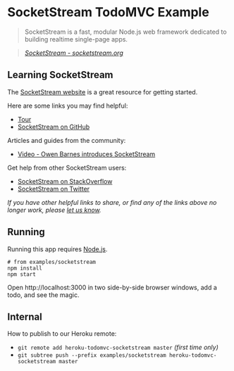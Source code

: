 # SocketStream TodoMVC Example

> SocketStream is a fast, modular Node.js web framework dedicated to building realtime single-page apps.

> _[SocketStream - socketstream.org](http://socketstream.org)_


## Learning SocketStream

The [SocketStream website](http://socketstream.org) is a great resource for getting started.

Here are some links you may find helpful:

* [Tour](http://www.socketstream.org/tour)
* [SocketStream on GitHub](https://github.com/socketstream)

Articles and guides from the community:

* [Video - Owen Barnes introduces SocketStream](http://www.infoq.com/presentations/SocketStream)

Get help from other SocketStream users:

* [SocketStream on StackOverflow](http://stackoverflow.com/questions/tagged/socketstream)
* [SocketStream on Twitter](http://twitter.com/socketstream)

_If you have other helpful links to share, or find any of the links above no longer work, please [let us know](https://github.com/tastejs/todomvc/issues)._


## Running

Running this app requires [Node.js](http://nodejs.org).

	# from examples/socketstream
	npm install
	npm start

Open http://localhost:3000 in two side-by-side browser windows, add a todo, and see the magic.


## Internal

How to publish to our Heroku remote:

- `git remote add heroku-todomvc-socketstream master` *(first time only)*
- `git subtree push --prefix examples/socketstream heroku-todomvc-socketstream master`
